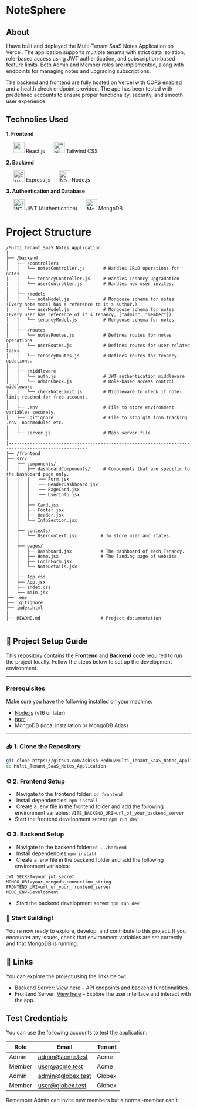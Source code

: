 # NoteSphere
## About
I have built and deployed the Multi-Tenant SaaS Notes Application on Vercel. The application supports multiple tenants with strict data isolation, role-based access using JWT authentication, and subscription-based feature limits. Both Admin and Member roles are implemented, along with endpoints for managing notes and upgrading subscriptions.

The backend and frontend are fully hosted on Vercel with CORS enabled and a health check endpoint provided. The app has been tested with predefined accounts to ensure proper functionality, security, and smooth user experience.


## Technolies Used
**1. Frontend**

&nbsp;&nbsp;&nbsp;&nbsp;
<img src="https://cdn.jsdelivr.net/gh/devicons/devicon/icons/react/react-original.svg" width="30"/> React.js  &nbsp;&nbsp;&nbsp;&nbsp;
<img src="https://logowik.com/content/uploads/images/tailwind-css3232.logowik.com.webp" width="30" alt="Tailwind CSS"/> Tailwind CSS  


**2. Backend**

&nbsp;&nbsp;&nbsp;&nbsp;
<img src="https://cdn.jsdelivr.net/gh/devicons/devicon/icons/express/express-original-wordmark.svg" width="30" alt="Express.js"/> Express.js  &nbsp;&nbsp;&nbsp;&nbsp;
<img src="https://cdn.jsdelivr.net/gh/devicons/devicon/icons/nodejs/nodejs-original-wordmark.svg" width="30" alt="Node.js"/> Node.js  


**3. Authentication and Database**

&nbsp;&nbsp;&nbsp;&nbsp;
<img src="https://jwt.io/img/logo-asset.svg" width="30" alt="JWT"/> JWT (Authentication)
&nbsp;&nbsp;&nbsp;&nbsp;
<img src="https://cdn.jsdelivr.net/gh/devicons/devicon/icons/mongodb/mongodb-original-wordmark.svg" width="30" alt="MongoDB"/> MongoDB






# Project Structure 
```  
/Multi_Tenant_SaaS_Notes_Application
|
├── /backend
│   ├── /controllers
│   │   └── notesController.js       # Handles CRUD operations for notes
|   |   └── tenancyController.js     # Handles Tenancy upgradation
|   |   └── userController.js        # Handles new user invites. 
|   |   
│   ├── /models
│   │   └── noteModel.js             # Mongoose schema for notes (Every note model has a reference to it's author.)
│   │   └── userModel.js             # Mongoose schema for notes (Every user has reference of it's tenancy, ["admin", "member"])
│   │   └── tenancyModel.js          # Mongoose schema for notes
|   |  
│   ├── /routes
│   │   └── notesRoutes.js           # Defines routes for notes operations
│   │   └── userRoutes.js            # Defines routes for user-related tasks.
│   │   └── tenancyRoutes.js         # Defines routes for tenancy-updations.
│   │   
│   ├── /middleware
│   │   └── auth.js                  # JWT authentication middleware
│   │   └── adminCheck.js            # Role-based access control middleware
│   │   └── checkNoteLimit.js        # Middleware to check if note-limit reached for free-account.
│   │  
│   ├── .env                         # File to store environment variables securely. 
│   ├── .gitignore                   # File to stop git from tracking .env, nodemodules etc.
│   |
│   └── server.js                    # Main server file
|
|----------------------------------------------------------------------------------------------------
├── /frontend
├── src/
│   ├── components/
│   │   ├── dashboardComponents/     # Components that are specific to the Dashboard page only. 
│   │   │   ├── Form.jsx
│   │   │   ├── HeaderDashboard.jsx
│   │   │   ├── PageCard.jsx
│   │   │   └── UserInfo.jsx
│   │   │   
│   │   ├── Card.jsx
│   │   ├── Footer.jsx
│   │   ├── Header.jsx
│   │   └── InfoSection.jsx
│   │  
│   ├── contexts/
│   │   └── UserContext.jsx         # To store user and states.
│   │   
│   ├── pages/
│   │   ├── Dashboard.jsx           # The dashboard of each Tenancy.
│   │   ├── Home.jsx                # The landing page of website. 
│   │   ├── LoginForm.jsx           
│   │   └── NoteDetails.jsx
│   │  
│   ├── App.css
│   ├── App.jsx
│   ├── index.css
│   └── main.jsx
├── .env
├── .gitignore
├── index.html
|
├── README.md                       # Project documentation


```


## 📘 Project Setup Guide

This repository contains the **Frontend** and **Backend** code required to run the project locally. Follow the steps below to set up the development environment.

---

### Prerequisites

Make sure you have the following installed on your machine:

- [Node.js](https://nodejs.org/) (v16 or later)
- [npm](https://www.npmjs.com/get-npm)
- MongoDB (local installation or MongoDB Atlas)

---

### 📥 1. Clone the Repository

```bash
git clone https://github.com/Ashish-Redhu/Multi_Tenant_SaaS_Notes_Application-.git
cd Multi_Tenant_SaaS_Notes_Application-
```
### ⚙ 2. Frontend Setup
- &nbsp;Navigate to the frontend folder: ```cd frontend```
- &nbsp;Install dependencies: ```npm install```
- &nbsp;Create a .env file in the frontend folder and add the following environment variables: ```VITE_BACKEND_URI=url_of_your_backend_server```
- Start the frontend development server:```npm run dev```

### ⚙ 3. Backend Setup

- &nbsp;Navigate to the backend folder:```cd ../backend```
- &nbsp;Install dependencies:```npm install```
- &nbsp;Create a .env file in the backend folder and add the following environment variables:
```
JWT_SECRET=your_jwt_secret
MONGO_URI=your_mongodb_connection_string
FRONTEND_URI=url_of_your_frontend_server
NODE_ENV=Development
```
- &nbsp;Start the backend development server:```npm run dev```

### 🚀 Start Building!
You're now ready to explore, develop, and contribute to this project. If you encounter any issues, check that environment variables are set correctly and that MongoDB is running.


## 🔗 Links

You can explore the project using the links below:

* Backend Server: [View here](https://backendnotessaasapp.vercel.app/) – API endpoints and backend functionalities.
* Frontend Server: [View here](https://frontendnotessaasapp.vercel.app/) – Explore the user interface and interact with the app.


## Test Credentials

You can use the following accounts to test the application:

| Role   | Email                | Tenant  |
|--------|--------------------|---------|
| Admin  | admin@acme.test     | Acme    |
| Member | user@acme.test      | Acme    |
| Admin  | admin@globex.test   | Globex  |
| Member | user@globex.test    | Globex  |

Remember Admin can invite new members but a normal-member can't. 

